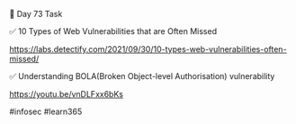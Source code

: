 🎯 Day 73 Task


✅ 10 Types of Web Vulnerabilities that are Often Missed


https://labs.detectify.com/2021/09/30/10-types-web-vulnerabilities-often-missed/


✅ Understanding BOLA(Broken Object-level Authorisation) vulnerability


https://youtu.be/vnDLFxx6bKs

#infosec #learn365
